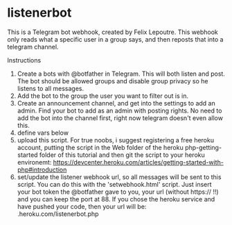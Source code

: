 # listenerbot
This is a Telegram bot webhook, created by Felix Lepoutre. This webhook only reads what a specific user in a group says, and then reposts that into a telegram channel.

Instructions
1. Create a bots with @botfather in Telegram. This will both listen and post. The bot should be allowed groups and disable group privacy so he listens to all messages. 
2. Add the bot to the group the user you want to filter out is in. 
3. Create an announcement channel, and get into the settings to add an admin. Find your bot to add as an admin with posting rights. No need to add the bot into the channel first, right now telegram doesn't even allow this. 
4. define vars below 
5. upload this script. For true noobs, i suggest registering a free heroku account, putting the script in the Web folder of the heroku php-getting-started folder of this tutorial and then git the script to your heroku environemt: https://devcenter.heroku.com/articles/getting-started-with-php#introduction
6. set/update the listener webhook url, so all messages will be sent to this script. You can do this with the 'setwebhook.html' script. Just insert your bot token the @botfather gave to you, your url (without https:// !!) and you can keep the port at 88. If you chose the heroku service and have pushed your code, then your url will be: <appname>.heroku.com/listenerbot.php

